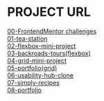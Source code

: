 <h1>PROJECT URL</h1>

<a href="https://github.com/mraditya1999/Html_Css_Projects/tree/main/00-FrontendMentor%20challenges">00-FrontendMentor challenges</a><br/>
<a href="https://css-01-tea-station.netlify.app">01-tea-station</a><br/>
<a href="https://css-02-flexbox-mini-project.netlify.app">02-flexbox-mini-project</a><br/>
<a href="https://css-03-backroads-tours.netlify.app">03-backroads-tours(flexbox)</a><br/>
<a href="https://css-04-grid-mini-project.netlify.app">04-grid-mini-project</a><br/>
<a href="https://css-05-portfolio.netlify.app">05-portfolio(grid)</a><br/>
<a href="https://css-06-usability-hub-clone.netlify.app">06-usability-hub-clone</a><br/>
<a href="https://css-07-simply-recipes.netlify.app">07-simply-recipes</a><br/>
<a href="https://css-08-portfolio.netlify.app">08-portfolio</a><br/>

